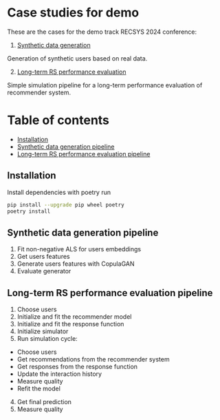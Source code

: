 # Case studies for demo
These are the cases for the demo track RECSYS 2024 conference:
1. [Synthetic data generation](https://github.com/monkey0head/Sim4Rec/blob/demo/demo/synthetic_data_generation.ipynb)

Generation of synthetic users based on real data.

2. [Long-term RS performance evaluation](https://github.com/monkey0head/Sim4Rec/blob/demo/demo/rs_performance_evaluation.ipynb)

Simple simulation pipeline for a long-term performance evaluation of recommender system. 

# Table of contents

* [Installation](#installation)
* [Synthetic data generation pipeline](#synthetic-data-generation-pipeline)
* [Long-term RS performance evaluation pipeline](#long-term-RS-performance-evaluation-pipeline)

## Installation

Install dependencies with poetry run

```bash
pip install --upgrade pip wheel poetry
poetry install
```

## Synthetic data generation pipeline
1. Fit non-negative ALS for users embeddings
2. Get users features
3. Generate users features with CopulaGAN
4. Evaluate generator

## Long-term RS performance evaluation pipeline
1. Choose users
2. Initialize and fit the recommender model
3. Initialize and fit the response function
4. Initialize simulator
5. Run simulation cycle: 
 - Choose users
 - Get recommendations from the recommender system
 - Get responses from the response function
 - Update the interaction history
 - Measure quality
 - Refit the model
4. Get final prediction 
5. Measure quality
